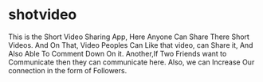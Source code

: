 # shotvideo
This is the Short Video Sharing App, Here Anyone Can Share There Short Videos. And On That, Video Peoples Can Like that video, can Share it, And Also Able To Comment Down On it. Another,If Two Friends want to Communicate then they can communicate here. Also, we can Increase Our connection in the form of Followers.
